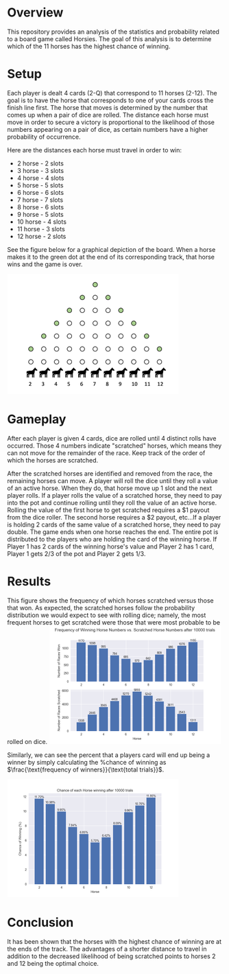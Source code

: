 # Overview
This repository provides an analysis of the statistics and probability related to a board game called Horsies. The goal of this analysis is to determine which of the 11 horses has the highest chance of winning.

# Setup
Each player is dealt 4 cards (2-Q) that correspond to 11 horses (2-12). The goal is to have the horse that corresponds to one of your cards cross the finish line first. The horse that moves is determined by the number that comes up when a pair of dice are rolled. The distance each horse must move in order to secure a victory is proportional to the likelihood of those numbers appearing on a pair of dice, as certain numbers have a higher probability of occurrence.

Here are the distances each horse must travel in order to win:
- 2 horse - 2 slots
- 3 horse - 3 slots
- 4 horse - 4 slots
- 5 horse - 5 slots
- 6 horse - 6 slots
- 7 horse - 7 slots
- 8 horse - 6 slots
- 9 horse - 5 slots
- 10 horse - 4 slots
- 11 horse - 3 slots
- 12 horse - 2 slots

See the figure below for a graphical depiction of the board. When a horse makes it to the green dot at the end of its corresponding track, that horse wins and the game is over.

<img src="board.png" alt="Board" width="400">


# Gameplay
After each player is given 4 cards, dice are rolled until 4 distinct rolls have occurred. Those 4 numbers indicate "scratched" horses, which means they can not move for the remainder of the race. Keep track of the order of which the horses are scratched. 

After the scratched horses are identified and removed from the race, the remaining horses can move. A player will roll the dice until they roll a value of an active horse. When they do, that horse move up 1 slot and the next player rolls. If a player rolls the value of a scratched horse, they need to pay into the pot and continue rolling until they roll the value of an active horse. Rolling the value of the first horse to get scratched requires a $1 payout from the dice roller. The second horse requires a $2 payout, etc...If a player is holding 2 cards of the same value of a scratched horse, they need to pay double. The game ends when one horse reaches the end. The entire pot is distributed to the players who are holding the card of the winning horse. If Player 1 has 2 cards of the winning horse's value and Player 2 has 1 card, Player 1 gets 2/3 of the pot and Player 2 gets 1/3.

# Results
This figure shows the frequency of which horses scratched versus those that won. As expected, the scratched horses follow the probability distribution we would expect to see with rolling dice; namely, the most frequent horses to get scratched were those that were most probable to be rolled on dice.
<img src="fig/frequency_of_winners_and_scratchers.png" alt="frequency_of_winners_and_scratchers" width="400">

Similarly, we can see the percent that a players card will end up being a winner by simply calculating the $\text{\% chance of winning}$ as $\frac{\text{frequency of winners}}{\text{total trials}}$. 

<img src="fig/probability_of_each_horse_winning.png" alt="probability_of_each_horse_winning" width="400">

# Conclusion
It has been shown that the horses with the highest chance of winning are at the ends of the track. The advantages of a shorter distance to travel in addition to the decreased likelihood of being scratched points to horses 2 and 12 being the optimal choice. 